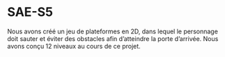 # SAE-S5
Nous avons créé un jeu de plateformes en 2D, dans lequel le personnage doit sauter et éviter des obstacles afin d’atteindre la porte d’arrivée.
Nous avons conçu 12 niveaux au cours de ce projet.
